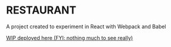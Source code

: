 # RESTAURANT

A project created to experiment in React with Webpack and Babel

[WIP deployed here (FYI: nothing much to see really)](https://trisdauvergne-restaurant.netlify.app/)